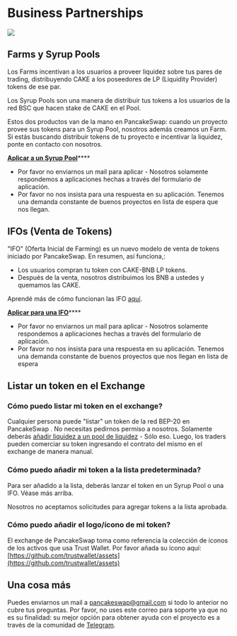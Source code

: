 # Business Partnerships

![](../.gitbook/assets/image%20%28140%29%20%281%29.png)

## Farms y Syrup Pools

Los Farms incentivan a los usuarios a proveer liquidez sobre tus pares de trading, distribuyendo CAKE a los poseedores de LP \(Liquidity Provider\) tokens de ese par.

Los Syrup Pools son una manera de distribuir tus tokens a los usuarios de la red BSC que hacen stake de CAKE en el Pool.

Estos dos productos van de la mano en PancakeSwap: cuando un proyecto provee sus tokens para un Syrup Pool, nosotros además creamos un Farm. Si estás buscando distribuir tokens de tu proyecto e incentivar la liquidez, ponte en contacto con nosotros.

[**Aplicar a un Syrup Pool**](https://docs.google.com/forms/d/e/1FAIpQLScGdT5rrVMr4WOWr08pvcroSeuIOtEJf1sVdQGVdcAOqryigQ/viewform)\*\*\*\*

* Por favor no enviarnos un mail para aplicar - Nosotros solamente respondemos a aplicaciones hechas a través del formulario de aplicación.
* Por favor no nos insista para una respuesta en su aplicación. Tenemos una demanda constante de buenos proyectos en lista de espera que nos llegan.

## IFOs \(Venta de Tokens\)

"IFO" \(Oferta Inicial de Farming\) es un nuevo modelo de venta de tokens iniciado por PancakeSwap. En resumen, así funciona,:

* Los usuarios compran tu token con CAKE-BNB LP tokens.
* Después de la venta, nosotros distribuimos los BNB a ustedes y quemamos las CAKE.

Aprendé más de cómo funcionan las IFO [aquí](../productos/ifo-initial-farm-offering/ifo-initial-farm-offering.md).

[**Aplicar para una IFO**](https://docs.google.com/forms/d/e/1FAIpQLScGdT5rrVMr4WOWr08pvcroSeuIOtEJf1sVdQGVdcAOqryigQ/viewform)\*\*\*\*

* Por favor no enviarnos un mail para aplicar - Nosotros solamente respondemos a aplicaciones hechas a través del formulario de aplicación.
* Por favor no nos insista para una respuesta en su aplicación. Tenemos una demanda constante de buenos proyectos que nos llegan en lista de espera 

## Listar un token en el Exchange

### Cómo puedo listar mi token en el exchange?

Cualquier persona puede "listar" un token de la red BEP-20 en PancakeSwap . No necesitas pedirnos permiso a nosotros. Solamente deberás [añadir liquidez a un pool de liquidez](../productos/pancakeswap-exchange/swap-trading.md) - Sólo eso. Luego, los traders pueden comerciar su token ingresando el contrato del mismo en el exchange de manera manual.

### Cómo puedo añadir mi token a la lista predeterminada?

Para ser añadido a la lista, deberás lanzar el token en un Syrup Pool o una IFO. Véase más arriba.

Nosotros no aceptamos solicitudes para agregar tokens a la lista aprobada.

### Cómo puedo añadir el logo/ícono de mi token?

El exchange de PancakeSwap toma como referencia la colección de íconos de los activos que usa Trust Wallet. Por favor añada su ícono aquí: [https://github.com/trustwallet/assets](https://github.com/trustwallet/assets)

## Una cosa más

Puedes enviarnos un mail a pancakeswap@gmail.com si todo lo anterior no cubre tus preguntas. Por favor, no uses este correo para soporte ya que no es su finalidad: su mejor opción para obtener ayuda con el proyecto es a través de la comunidad de [Telegram](https://t.me/PancakeSwapEs).

